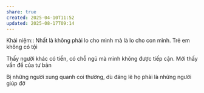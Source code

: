 ```yaml
---
share: true
created: 2025-04-10T11:52
updated: 2025-08-17T09:14
---
```

Khái niệm:: 
Nhất là không phải lo cho mình mà là lo cho con mình. Trẻ em không có tội

Thấy người khác có tiền, có chỗ ngủ mà mình không được tiếp cận. Mới thấy vấn đề của tư bản 

Bị những người xung quanh coi thường, dù đáng lẽ họ phải là những người giúp đỡ
